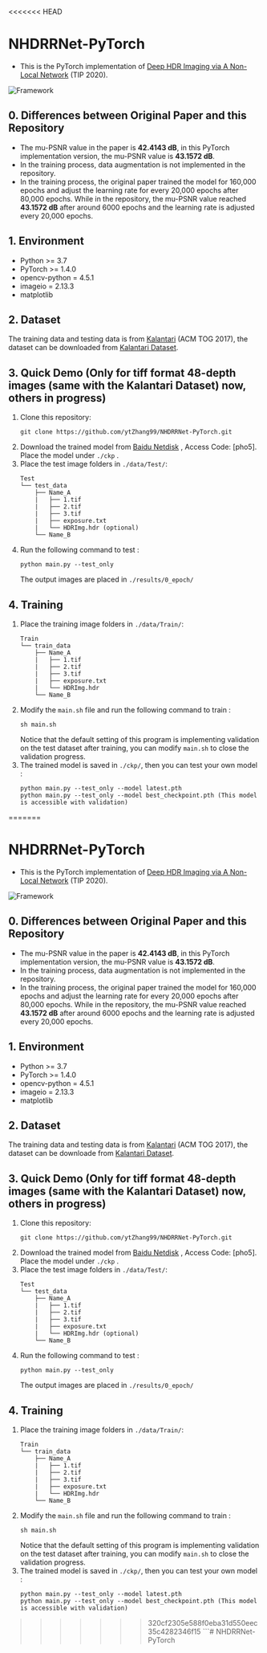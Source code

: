 <<<<<<< HEAD
# NHDRRNet-PyTorch
- This is the PyTorch implementation of [Deep HDR Imaging via A Non-Local Network](https://ieeexplore.ieee.org/stamp/stamp.jsp?tp=&arnumber=8989959) (TIP 2020).

![Framework](./Framework.jpg)

## 0. Differences between Original Paper and this Repository
- The mu-PSNR value in the paper is **42.4143 dB**, in this PyTorch implementation version, the mu-PSNR value is **43.1572 dB**.
- In the training process, data augmentation is not implemented in the repository.
- In the training process, the original paper trained the model for 160,000 epochs and adjust the learning rate for every 20,000 epochs after 80,000 epochs. While in the repository, the mu-PSNR value reached **43.1572 dB** after around 6000 epochs and the learning rate is adjusted every 20,000 epochs.

## 1. Environment
- Python >= 3.7
- PyTorch >= 1.4.0
- opencv-python = 4.5.1
- imageio = 2.13.3
- matplotlib

## 2. Dataset
The training data and testing data is from [Kalantari](https://people.engr.tamu.edu/nimak/Data/SIGGRAPH17_HDR_LoRes.pdf) (ACM TOG 2017), the dataset can be downloaded from [Kalantari Dataset](https://cseweb.ucsd.edu/~viscomp/projects/SIG17HDR/).

## 3. Quick Demo (Only for tiff format 48-depth images (same with the Kalantari Dataset) now, others in progress)
1. Clone this repository:
    ```
    git clone https://github.com/ytZhang99/NHDRRNet-PyTorch.git
    ```
2. Download the trained model from [Baidu Netdisk](https://pan.baidu.com/s/1x_GRQyzuSSJfxUH3kUc9cg) , Access Code: [pho5]. Place the model under ```./ckp``` .
3. Place the test image folders in `./data/Test/`:
    ```
    Test
    └── test_data
        ├── Name_A
        |   ├── 1.tif
        |   ├── 2.tif
        |   ├── 3.tif
        |   ├── exposure.txt
        |   └── HDRImg.hdr (optional)
        └── Name_B
    ```
4. Run the following command to test :
    ```
    python main.py --test_only
    ```
    The output images are placed in `./results/0_epoch/`

## 4. Training
1. Place the training image folders in `./data/Train/`:
    ```
    Train
    └── train_data
        ├── Name_A
        |   ├── 1.tif
        |   ├── 2.tif
        |   ├── 3.tif
        |   ├── exposure.txt
        |   └── HDRImg.hdr
        └── Name_B
    ```
2. Modify the `main.sh` file and run the following command to train :
    ```
    sh main.sh
    ```
    Notice that the default setting of this program is implementing validation on the test dataset after training, you can modify `main.sh` to close the validation progress.
3. The trained model is saved in `./ckp/`, then you can test your own model :
    ```
    python main.py --test_only --model latest.pth
    python main.py --test_only --model best_checkpoint.pth (This model is accessible with validation)
=======
# NHDRRNet-PyTorch
- This is the PyTorch implementation of [Deep HDR Imaging via A Non-Local Network](https://ieeexplore.ieee.org/stamp/stamp.jsp?tp=&arnumber=8989959) (TIP 2020).

![Framework](./Framework.jpg)

## 0. Differences between Original Paper and this Repository
- The mu-PSNR value in the paper is **42.4143 dB**, in this PyTorch implementation version, the mu-PSNR value is **43.1572 dB**.
- In the training process, data augmentation is not implemented in the repository.
- In the training process, the original paper trained the model for 160,000 epochs and adjust the learning rate for every 20,000 epochs after 80,000 epochs. While in the repository, the mu-PSNR value reached **43.1572 dB** after around 6000 epochs and the learning rate is adjusted every 20,000 epochs.

## 1. Environment
- Python >= 3.7
- PyTorch >= 1.4.0
- opencv-python = 4.5.1
- imageio = 2.13.3
- matplotlib

## 2. Dataset
The training data and testing data is from [Kalantari](https://people.engr.tamu.edu/nimak/Data/SIGGRAPH17_HDR_LoRes.pdf) (ACM TOG 2017), the dataset can be downloade from [Kalantari Dataset](https://cseweb.ucsd.edu/~viscomp/projects/SIG17HDR/).

## 3. Quick Demo (Only for tiff format 48-depth images (same with the Kalantari Dataset) now, others in progress)
1. Clone this repository:
    ```
    git clone https://github.com/ytZhang99/NHDRRNet-PyTorch.git
    ```
2. Download the trained model from [Baidu Netdisk](https://pan.baidu.com/s/1x_GRQyzuSSJfxUH3kUc9cg) , Access Code: [pho5]. Place the model under ```./ckp``` .
3. Place the test image folders in `./data/Test/`:
    ```
    Test
    └── test_data
        ├── Name_A
        |   ├── 1.tif
        |   ├── 2.tif
        |   ├── 3.tif
        |   ├── exposure.txt
        |   └── HDRImg.hdr (optional)
        └── Name_B
    ```
4. Run the following command to test :
    ```
    python main.py --test_only
    ```
    The output images are placed in `./results/0_epoch/`

## 4. Training
1. Place the training image folders in `./data/Train/`:
    ```
    Train
    └── train_data
        ├── Name_A
        |   ├── 1.tif
        |   ├── 2.tif
        |   ├── 3.tif
        |   ├── exposure.txt
        |   └── HDRImg.hdr
        └── Name_B
    ```
2. Modify the `main.sh` file and run the following command to train :
    ```
    sh main.sh
    ```
    Notice that the default setting of this program is implementing validation on the test dataset after training, you can modify `main.sh` to close the validation progress.
3. The trained model is saved in `./ckp/`, then you can test your own model :
    ```
    python main.py --test_only --model latest.pth
    python main.py --test_only --model best_checkpoint.pth (This model is accessible with validation)
>>>>>>> 320cf2305e588f0eba31d550eec35c4282346f15
    ```# NHDRRNet-PyTorch
